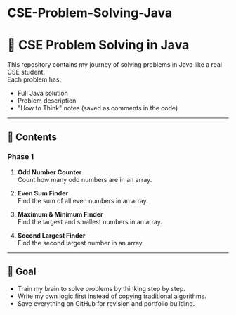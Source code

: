 # CSE-Problem-Solving-Java
# 🧠 CSE Problem Solving in Java  

This repository contains my journey of solving problems in Java like a real CSE student.  
Each problem has:  
- Full Java solution  
- Problem description  
- "How to Think" notes (saved as comments in the code)  

---

## 📂 Contents

### Phase 1
1. **Odd Number Counter**  
   Count how many odd numbers are in an array.  

2. **Even Sum Finder**  
   Find the sum of all even numbers in an array.  

3. **Maximum & Minimum Finder**  
   Find the largest and smallest numbers in an array.  

4. **Second Largest Finder**  
   Find the second largest number in an array.  

---

## 🚀 Goal  
- Train my brain to solve problems by thinking step by step.  
- Write my own logic first instead of copying traditional algorithms.  
- Save everything on GitHub for revision and portfolio building.
